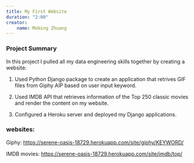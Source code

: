 ```yaml
---
title: My First Website
duration: "2:00"
creator:
    name: Mobing Zhuang 
---
```


### Project Summary
In this project I pulled all my data engineering skills together by creating a website:

1. Used Python Django package to create an application that retrives GIF files from Giphy AIP based on user input keyword.

2. Used IMDB API that retrieves information of the Top 250 classic movies and render the content on my website.   

3. Configured a Heroku server and deployed my Django applications.


### websites:
Giphy: https://serene-oasis-18729.herokuapp.com/site/giphy/KEYWORD/ 

IMDB movies: https://serene-oasis-18729.herokuapp.com/site/imdb/top/
